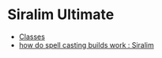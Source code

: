# Siralim Ultimate

- [Classes](https://steamcommunity.com/sharedfiles/filedetails/?id=2190265173)
- [how do spell casting builds work : Siralim](https://www.reddit.com/r/Siralim/comments/sh8yz2/how_do_spell_casting_builds_work/)
